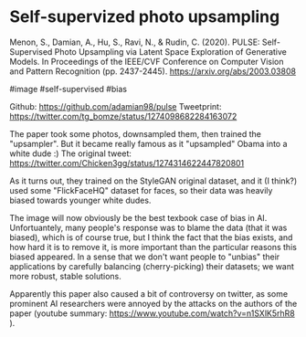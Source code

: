 # Self-supervized photo upsampling

Menon, S., Damian, A., Hu, S., Ravi, N., & Rudin, C. (2020). PULSE: Self-Supervised Photo Upsampling via Latent Space Exploration of Generative Models. In Proceedings of the IEEE/CVF Conference on Computer Vision and Pattern Recognition (pp. 2437-2445).
https://arxiv.org/abs/2003.03808

#image #self-supervised #bias

Github:
https://github.com/adamian98/pulse
Tweetprint:
https://twitter.com/tg_bomze/status/1274098682284163072

The paper took some photos, downsampled them, then trained the "upsampler". But it became really famous as it "upsampled" Obama into a white dude :) The original tweet: https://twitter.com/Chicken3gg/status/1274314622447820801

As it turns out, they trained on the StyleGAN original dataset, and it (I think?) used some "FlickFaceHQ" dataset for faces, so their data was heavily biased towards younger white dudes.

The image will now obviously be the best texbook case of bias in AI. Unfortuantely, many people's response was to blame the data (that it was biased), which is of course true, but I think the fact that the bias exists, and how hard it is to remove it, is more important than the particular reasons this biased appeared. In a sense that we don't want people to "unbias" their applications by carefully balancing (cherry-picking) their datasets; we want more robust, stable solutions.

Apparently this paper also caused a bit of controversy on twitter, as some prominent AI researchers were annoyed by the attacks on the authors of the paper (youtube summary: https://www.youtube.com/watch?v=n1SXlK5rhR8 ).